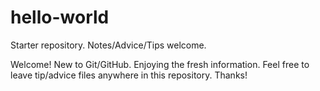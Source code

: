 # hello-world
Starter repository. Notes/Advice/Tips welcome.

Welcome!
New to Git/GitHub. Enjoying the fresh information.
Feel free to leave tip/advice files anywhere in this repository.
Thanks!
